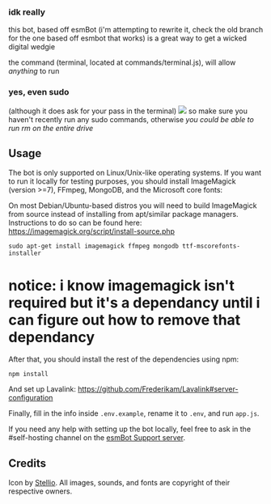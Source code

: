 ### idk really

this bot, based off esmBot (i'm attempting to rewrite it, check the old branch for the one based off esmbot that works) is a great way to get a wicked digital wedgie

the command (terminal, located at commands/terminal.js), will allow *anything* to run
### yes, even sudo 
(although it does ask for your pass in the terminal)
<img src="https://media.discordapp.net/attachments/734119604007206953/766902082623635518/unknown.png">
so make sure you haven't recently run any sudo commands, otherwise *you could be able to run rm on the entire drive*


## Usage


The bot is only supported on Linux/Unix-like operating systems. If you want to run it locally for testing purposes, you should install ImageMagick (version >=7), FFmpeg, MongoDB, and the Microsoft core fonts:


On most Debian/Ubuntu-based distros you will need to build ImageMagick from source instead of installing from apt/similar package managers.
Instructions to do so can be found here: https://imagemagick.org/script/install-source.php
```shell
sudo apt-get install imagemagick ffmpeg mongodb ttf-mscorefonts-installer
```
# notice: i know imagemagick isn't required but it's a dependancy until i can figure out how to remove that dependancy
After that, you should install the rest of the dependencies using npm:

```shell
npm install
```

And set up Lavalink: https://github.com/Frederikam/Lavalink#server-configuration

Finally, fill in the info inside `.env.example`, rename it to `.env`, and run `app.js`.

If you need any help with setting up the bot locally, feel free to ask in the #self-hosting channel on the [esmBot Support server](https://discord.gg/vfFM7YT).

## Credits
Icon by [Stellio](https://twitter.com/SteelStellio).
All images, sounds, and fonts are copyright of their respective owners.
